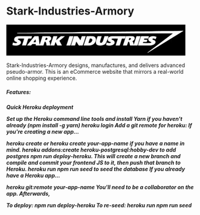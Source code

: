 <h1>Stark-Industries-Armory</h1>
<img src='public/starkindustriesLOGO.jpg'>
<p>Stark-Industries-Armory designs, manufactures, and delivers advanced pseudo-armor. This is an eCommerce website that mirrors a real-world online shopping experience.

<h5>Features:<h5>

Quick Heroku deployment

Set up the Heroku command line tools and install Yarn if you haven't already (npm install -g yarn)
heroku login
Add a git remote for heroku:
If you're creating a new app...

heroku create or heroku create your-app-name if you have a name in mind.
heroku addons:create heroku-postgresql:hobby-dev to add postgres
npm run deploy-heroku. This will create a new branch and compile and commit your frontend JS to it, then push that branch to Heroku.
heroku run npm run seed to seed the database
If you already have a Heroku app...

heroku git:remote your-app-name You'll need to be a collaborator on the app.
Afterwards,

To deploy: npm run deploy-heroku
To re-seed: heroku run npm run seed
